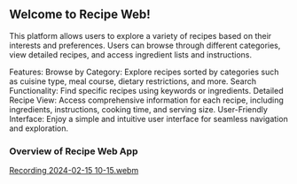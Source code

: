 ## Welcome to Recipe Web! 
This platform allows users to explore a variety of recipes based on their interests and preferences. Users can browse through different categories, view detailed recipes, and access ingredient lists and instructions.

Features:
Browse by Category: Explore recipes sorted by categories such as cuisine type, meal course, dietary restrictions, and more.
Search Functionality: Find specific recipes using keywords or ingredients.
Detailed Recipe View: Access comprehensive information for each recipe, including ingredients, instructions, cooking time, and serving size.
User-Friendly Interface: Enjoy a simple and intuitive user interface for seamless navigation and exploration.

### Overview of Recipe Web App

[Recording 2024-02-15 10-15.webm](https://github.com/Aastha-520609/BakeryWebsite/assets/77205408/3275ce68-93e6-4d35-8406-988b0d1edf49)
